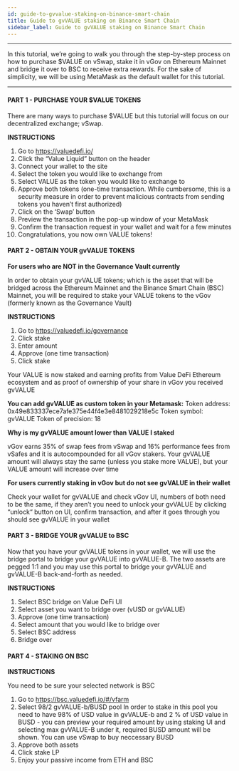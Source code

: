```yaml
---
id: guide-to-gvvalue-staking-on-binance-smart-chain
title: Guide to gvVALUE staking on Binance Smart Chain
sidebar_label: Guide to gvVALUE staking on Binance Smart Chain
---
```


--- 
In this tutorial, we’re going to walk you through the step-by-step process on how to purchase $VALUE on vSwap, stake it in vGov on Ethereum Mainnet and bridge it over to BSC to receive extra rewards. For the sake of simplicity, we will be using MetaMask as the default wallet for this tutorial.

---

#### PART 1 - PURCHASE YOUR $VALUE TOKENS

There are many ways to purchase $VALUE but this tutorial will focus on our decentralized exchange; vSwap.

**INSTRUCTIONS**

1. Go to https://valuedefi.io/ 
2. Click the “Value Liquid” button on the header
3. Connect your wallet to the site
4. Select the token you would like to exchange from
5. Select VALUE as the token you would like to exchange to
6. Approve both tokens (one-time transaction. While cumbersome, this is a security measure in order to prevent malicious contracts from sending tokens you haven’t first authorized)
7. Click on the ‘Swap’ button
8. Preview the transaction in the pop-up window of your MetaMask
9. Confirm the transaction request in your wallet and wait for a few minutes
10. Congratulations, you now own VALUE tokens!

#### PART 2 - OBTAIN YOUR gvVALUE TOKENS

**For users who are NOT in the Governance Vault currently**

In order to obtain your gvVALUE tokens; which is the asset that will be bridged across the Ethereum Mainnet and the Binance Smart Chain (BSC) Mainnet, you will be required to stake your VALUE tokens to the vGov (formerly known as the Governance Vault)

**INSTRUCTIONS**

1. Go to https://valuedefi.io/governance
2. Click stake
3. Enter amount
4. Approve (one time transaction)
5. Click stake

Your VALUE is now staked and earning profits from Value DeFi Ethereum ecosystem and as proof of ownership of your share in vGov you received gvVALUE
 
**You can add gvVALUE as custom token in your Metamask:**
    Token address: 0x49e833337ece7afe375e44f4e3e8481029218e5c
    Token symbol: gvVALUE
    Token of precision: 18
    
**Why is my gvVALUE amount lower than VALUE I staked**

vGov earns 35% of swap fees from vSwap and 16% performance fees from vSafes and it is autocompounded for all vGov stakers. Your gvVALUE amount will always stay the same (unless you stake more VALUE), but your VALUE amount will increase over time 
        
**For users currently staking in vGov but do not see gvVALUE in their wallet**

Check your wallet for gvVALUE and check vGov UI, numbers of both need to be the same, if they aren’t you need to unlock your gvVALUE by clicking “unlock“ button on UI, confirm transaction, and after it goes through you should see gvVALUE in your wallet	
 
#### PART 3 - BRIDGE YOUR gvVALUE to BSC

Now that you have your gvVALUE tokens in your wallet, we will use the bridge portal to bridge your gvVALUE into gvVALUE-B.  The two assets are pegged 1:1 and you may use this portal to bridge your gvVALUE and gvVALUE-B back-and-forth as needed.

**INSTRUCTIONS**

1. Select BSC bridge on Value DeFi UI
2. Select asset you want to bridge over (vUSD or gvVALUE)
3. Approve (one time transaction)
4. Select amount that you would like to bridge over
5. Select BSC address
6. Bridge over
 
#### PART 4 - STAKING ON BSC

**INSTRUCTIONS**

You need to be sure your selected network is BSC

1. Go to https://bsc.valuedefi.io/#/vfarm
2. Select 98/2 gvVALUE-b/BUSD pool
	In order to stake in this pool you need to have 98% of USD value in gvVALUE-b and 2 % of USD value in BUSD - you can preview your required amount by using staking UI and selecting max gvVALUE-B under it, required BUSD amount will be shown. You can use vSwap to buy neccessary BUSD
3. Approve both assets
4. Click stake LP
5. Enjoy your passive income from ETH and BSC  
    
